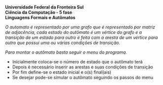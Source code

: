 <b>Universidade Federal da Fronteira Sul</b><br>
<b>Ciência da Computação - 5 fase</b><br>
<b>Linguagens Formais e Autômatos</b><br>

<i>O automato é representado por uma grafo que é representado por matriz de adjacência,
cada estado do autômato é um vértice do grafo e a transição de um estado para outro
é feita com a aresta de um vértice para outro que possui uma ou várias condições de
transição.</i>

<i>Para montar o autômato basta seguir o menu do programa.</i>
 - Inicialmente coloca-se o número de estado que o autômato terá
 - Depois é necessário inserir as arestas e suas condições de transição
 - Por fim define-se o estado inicial e o(s) final(ais)
 - Se desejar pode-se simular o autômato seguindo os passos do menu
